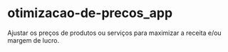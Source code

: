 # otimizacao-de-precos_app
Ajustar os preços de produtos ou serviços para maximizar a receita e/ou margem de lucro.
